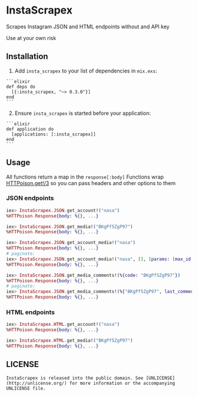 # InstaScrapex

Scrapes Instagram JSON and HTML endpoints without and API key

Use at your own risk

## Installation

  1. Add `insta_scrapex` to your list of dependencies in `mix.exs`:

    ```elixir
    def deps do
      [{:insta_scrapex, "~> 0.3.0"}]
    end
    ```

  2. Ensure `insta_scrapex` is started before your application:

    ```elixir
    def application do
      [applications: [:insta_scrapex]]
    end
    ```

## Usage
  All functions return a map in the `response[:body]`
  Functions wrap [HTTPoison.get!/3](https://hexdocs.pm/httpoison/HTTPoison.html#get/3) so you can pass headers and other options to them

### JSON endpoints

  ```elixir
  iex> InstaScrapex.JSON.get_account!("nasa")
  %HTTPoison.Response{body: %{}, ...}
  ````

  ```elixir
  iex> InstaScrapex.JSON.get_media!("BKgPf5ZgP97")
  %HTTPoison.Response{body: %{}, ...}
  ````

  ```elixir
  iex> InstaScrapex.JSON.get_account_media!("nasa")
  %HTTPoison.Response{body: %{}, ...}
  # paginate:
  iex> InstaScrapex.JSON.get_account_media!("nasa", [], [params: [max_id: 12341234]])
  %HTTPoison.Response{body: %{}, ...}
  ````

  ```elixir
  iex> InstaScrapex.JSON.get_media_comments!(%{code: "BKgPf5ZgP97"})
  %HTTPoison.Response{body: %{}, ...}
  # paginate:
  iex> InstaScrapex.JSON.get_media_comments!(%{"BKgPf5ZgP97", last_comment_id: 12341234})
  %HTTPoison.Response{body: %{}, ...}
  ````

### HTML endpoints

  ```elixir
  iex> InstaScrapex.HTML.get_account!("nasa")
  %HTTPoison.Response{body: %{}, ...}
  ````

  ```elixir
  iex> InstaScrapex.HTML.get_media!("BKgPf5ZgP97")
  %HTTPoison.Response{body: %{}, ...}
  ````

## LICENSE
	InstaScrapex is released into the public domain. See [UNLICENSE](http://unlicense.org/) for more information or the accompanying UNLICENSE file.
